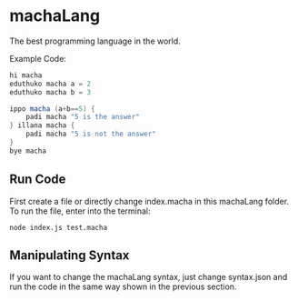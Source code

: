 # machaLang

The best programming language in the world.

Example Code: 
```java
hi macha
eduthuko macha a = 2
eduthuko macha b = 3

ippo macha (a+b==5) {
    padi macha "5 is the answer"
} illana macha {
    padi macha "5 is not the answer"
}
bye macha
```

## Run Code
First create a file or directly change index.macha in this machaLang folder. To run the file, enter into the terminal:
```
node index.js test.macha
```

## Manipulating Syntax
If you want to change the machaLang syntax, just change syntax.json and run the code in the same way shown in the previous section.
